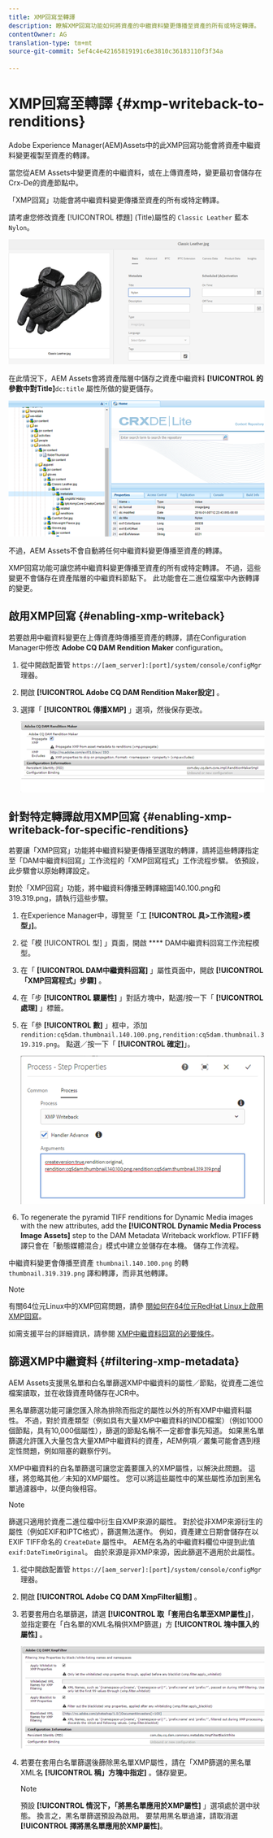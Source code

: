 ```yaml
---
title: XMP回寫至轉譯
description: 瞭解XMP回寫功能如何將資產的中繼資料變更傳播至資產的所有或特定轉譯。
contentOwner: AG
translation-type: tm+mt
source-git-commit: 5ef4c4e42165819191c6e3810c36183110f3f34a

---
```



# XMP回寫至轉譯 {#xmp-writeback-to-renditions}

Adobe Experience Manager(AEM)Assets中的此XMP回寫功能會將資產中繼資料變更複製至資產的轉譯。

當您從AEM Assets中變更資產的中繼資料，或在上傳資產時，變更最初會儲存在Crx-De的資產節點中。

「XMP回寫」功能會將中繼資料變更傳播至資產的所有或特定轉譯。

請考慮您修改資產 [!UICONTROL 標題] (Title)屬性的 `Classic Leather` 藍本 `Nylon`。

![中繼資料](assets/metadata.png)

在此情況下，AEM Assets會將資產階層中儲存之資產中繼資料 **[!UICONTROL 的參數中對Title]**`dc:title` 屬性所做的變更儲存。

![metadata_stored](assets/metadata_stored.png)

不過，AEM Assets不會自動將任何中繼資料變更傳播至資產的轉譯。

XMP回寫功能可讓您將中繼資料變更傳播至資產的所有或特定轉譯。 不過，這些變更不會儲存在資產階層的中繼資料節點下。 此功能會在二進位檔案中內嵌轉譯的變更。

## 啟用XMP回寫 {#enabling-xmp-writeback}

若要啟用中繼資料變更在上傳資產時傳播至資產的轉譯，請在Configuration Manager中修改 **Adobe CQ DAM Rendition Maker** configuration。

1. 從中開啟配置管 `https://[aem_server]:[port]/system/console/configMgr`理器。
1. 開啟 **[!UICONTROL Adobe CQ DAM Rendition Maker設定]** 。
1. 選擇「 **[!UICONTROL 傳播XMP]** 」選項，然後保存更改。

   ![chlimage_1-346](assets/chlimage_1-346.png)

## 針對特定轉譯啟用XMP回寫 {#enabling-xmp-writeback-for-specific-renditions}

若要讓「XMP回寫」功能將中繼資料變更傳播至選取的轉譯，請將這些轉譯指定至「DAM中繼資料回寫」工作流程的「XMP回寫程式」工作流程步驟。 依預設，此步驟會以原始轉譯設定。

對於「XMP回寫」功能，將中繼資料傳播至轉譯縮圖140.100.png和319.319.png，請執行這些步驟。

1. 在Experience Manager中，導覽至「工 **[!UICONTROL 具>工作流程>模型」]**。
1. 從「模 [!UICONTROL 型] 」頁面，開啟 **** DAM中繼資料回寫工作流程模型。
1. 在「 **[!UICONTROL DAM中繼資料回寫]** 」屬性頁面中，開啟 **[!UICONTROL 「XMP回寫程式」步驟]** 。
1. 在「步 **[!UICONTROL 驟屬性]** 」對話方塊中，點選/按一下「 **[!UICONTROL 處理]** 」標籤。
1. 在「參 **[!UICONTROL 數]** 」框中，添加 `rendition:cq5dam.thumbnail.140.100.png,rendition:cq5dam.thumbnail.319.319.png`。 點選／按一下「 **[!UICONTROL 確定]**」。

   ![step_properties](assets/step_properties.png)

1. To regenerate the pyramid TIFF renditions for Dynamic Media images with the new attributes, add the **[!UICONTROL Dynamic Media Process Image Assets]** step to the DAM Metadata Writeback workflow.
PTIFF轉譯只會在「動態媒體混合」模式中建立並儲存在本機。 儲存工作流程。

中繼資料變更會傳播至資產 `thumbnail.140.100.png` 的轉 `thumbnail.319.319.png` 譯和轉譯，而非其他轉譯。

>[!NOTE]
>
>有關64位元Linux中的XMP回寫問題，請參 [閱如何在64位元RedHat Linux上啟用XMP回寫](https://helpx.adobe.com/experience-manager/kb/enable-xmp-write-back-64-bit-redhat.html)。
>
>如需支援平台的詳細資訊，請參閱 [XMP中繼資料回寫的必要條件](/help/sites-deploying/technical-requirements.md#requirements-for-aem-assets-xmp-metadata-write-back)。

## 篩選XMP中繼資料 {#filtering-xmp-metadata}

AEM Assets支援黑名單和白名單篩選XMP中繼資料的屬性／節點，從資產二進位檔案讀取，並在收錄資產時儲存在JCR中。

黑名單篩選功能可讓您匯入除為排除而指定的屬性以外的所有XMP中繼資料屬性。 不過，對於資產類型（例如具有大量XMP中繼資料的INDD檔案）（例如1000個節點，具有10,000個屬性），篩選的節點名稱不一定都會事先知道。 如果黑名單篩選允許匯入大量包含大量XMP中繼資料的資產，AEM例項／叢集可能會遇到穩定性問題，例如阻塞的觀察佇列。

XMP中繼資料的白名單篩選可讓您定義要匯入的XMP屬性，以解決此問題。 這樣，將忽略其他／未知的XMP屬性。 您可以將這些屬性中的某些屬性添加到黑名單過濾器中，以便向後相容。

>[!NOTE]
>
>篩選只適用於資產二進位檔中衍生自XMP來源的屬性。 對於從非XMP來源衍生的屬性（例如EXIF和IPTC格式），篩選無法運作。 例如，資產建立日期會儲存在以EXIF TIFF命名的 `CreateDate` 屬性中。 AEM在名為的中繼資料欄位中提到此值 `exif:DateTimeOriginal`。 由於來源是非XMP來源，因此篩選不適用於此屬性。

1. 從中開啟配置管 `https://[aem_server]:[port]/system/console/configMgr`理器。
1. 開啟 **[!UICONTROL Adobe CQ DAM XmpFilter組態]** 。
1. 若要套用白名單篩選，請選 **[!UICONTROL 取「套用白名單至XMP屬性」]**，並指定要在「白名單的XML名稱供XMP篩選」方 **[!UICONTROL 塊中匯入的屬性]** 。

   ![chlimage_1-347](assets/chlimage_1-347.png)

1. 若要在套用白名單篩選後篩除黑名單XMP屬性，請在「XMP篩選的黑名單XML名 **[!UICONTROL 稱」方塊中指定]** 。儲存變更。

   >[!NOTE]
   >
   >預設 **[!UICONTROL 情況下，「將黑名單應用於XMP屬性]** 」選項處於選中狀態。 換言之，黑名單篩選預設為啟用。 要禁用黑名單過濾，請取消選 **[!UICONTROL 擇將黑名單應用於XMP屬性]**。

